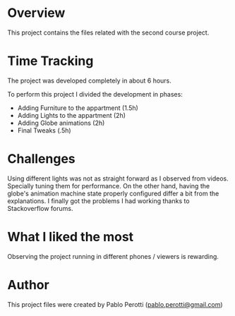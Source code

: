 # Overview
This project contains the files related with the second course project. 

# Time Tracking
The project was developed completely in about 6 hours. 

To perform this project I divided the development in phases:
* Adding Furniture to the appartment (1.5h)
* Adding Lights to the appartment (2h)
* Adding Globe animations (2h)
* Final Tweaks (.5h)

# Challenges
Using different lights was not as straight forward as I observed from videos. Specially tuning them for performance. On the other hand, having the globe's animation machine state properly configured differ a bit from the explanations. I finally got the problems I had working thanks to Stackoverflow forums. 

# What I liked the most
Observing the project running in different phones / viewers is rewarding.

# Author
This project files were created by Pablo Perotti (pablo.perotti@gmail.com)